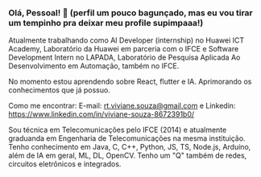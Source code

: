 ### Olá, Pessoal! 👋 (perfil um pouco bagunçado, mas eu vou tirar um tempinho pra deixar meu profile supimpaaa!)

Atualmente trabalhando como AI Developer (internship) no Huawei ICT Academy, Laboratório da Huawei em parceria com o IFCE e Software Development Intern no LAPADA, Laboratório de Pesquisa Aplicada Ao Desenvolvimento em Automação, também no IFCE.

No momento estou aprendendo sobre React, flutter e IA. Aprimorando os conhecimentos que já possuo.

Como me encontrar: E-mail: rt.viviane.souza@gmail.com e Linkedin: https://www.linkedin.com/in/viviane-souza-8672391b0/

Sou técnica em Telecomunicações pelo IFCE (2014) e atualmente graduanda em Engenharia de Telecomunicações na mesma instituição. Tenho conhecimento em Java, C, C++, Python, JS, TS, Node.js, Arduíno, além de IA em geral, ML, DL, OpenCV. Tenho um "Q" também de redes, circuitos eletrônicos e integrados.  

